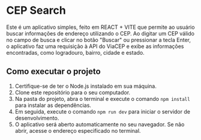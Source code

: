 # CEP Search

Este é um aplicativo simples, feito em REACT + VITE que permite ao usuário buscar informações de endereço utilizando o CEP. Ao digitar um CEP válido no campo de busca e clicar no botão "Buscar" ou pressionar a tecla Enter, o aplicativo faz uma requisição à API do ViaCEP e exibe as informações encontradas, como logradouro, bairro, cidade e estado.

## Como executar o projeto

1. Certifique-se de ter o Node.js instalado em sua máquina.
2. Clone este repositório para o seu computador.
3. Na pasta do projeto, abra o terminal e execute o comando `npm install` para instalar as dependências.
4. Em seguida, execute o comando `npm run dev` para iniciar o servidor de desenvolvimento.
5. O aplicativo será aberto automaticamente no seu navegador. Se não abrir, acesse o endereço especificado no terminal.
